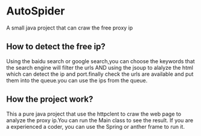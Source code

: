 # AutoSpider
A small java project that can craw the free proxy ip

## How to detect the free ip?
Using the baidu search or google search,you can choose the keywords that the search engine will filter the urls AND using the jsoup to alalyze the html which can detect the ip and port.finally check the urls are available and put them into the queue.you can use the ips from the queue.

## How the project work?
This a pure java project that use the httpclent to craw the web page to analyze the proxy ip.You can run the Main class to see the result. 
If you are a experienced a coder, you can use the Spring or anther frame to run it.
